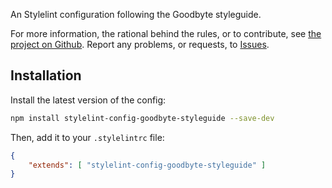 
An Stylelint configuration following the Goodbyte styleguide.

For more information, the rational behind the rules, or to contribute, see
[the project on Github](https://github.com/GoodbyteCo/Styleguide). Report any problems,
or requests, to [Issues](https://github.com/GoodbyteCo/Styleguide/issues).

## Installation

Install the latest version of the config: 

```bash
npm install stylelint-config-goodbyte-styleguide --save-dev
```

Then, add it to your `.stylelintrc` file:

```json
{
    "extends": [ "stylelint-config-goodbyte-styleguide" ]
}
```
